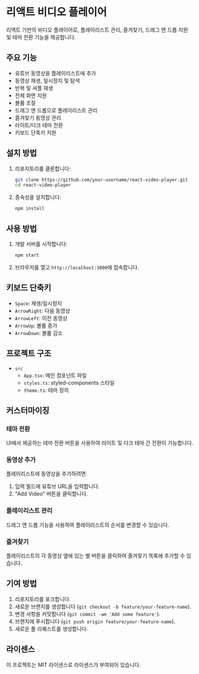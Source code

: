 # 리액트 비디오 플레이어

리액트 기반의 비디오 플레이어로, 플레이리스트 관리, 즐겨찾기, 드래그 앤 드롭 지원 및 테마 전환 기능을 제공합니다.

## 주요 기능

- 유튜브 동영상을 플레이리스트에 추가
- 동영상 재생, 일시정지 및 탐색
- 반복 및 셔플 재생
- 전체 화면 지원
- 볼륨 조절
- 드래그 앤 드롭으로 플레이리스트 관리
- 즐겨찾기 동영상 관리
- 라이트/다크 테마 전환
- 키보드 단축키 지원

## 설치 방법

1. 리포지토리를 클론합니다:

    ```sh
    git clone https://github.com/your-username/react-video-player.git
    cd react-video-player
    ```

2. 종속성을 설치합니다:

    ```sh
    npm install
    ```

## 사용 방법

1. 개발 서버를 시작합니다:

    ```sh
    npm start
    ```

2. 브라우저를 열고 `http://localhost:3000`에 접속합니다.

## 키보드 단축키

- `Space`: 재생/일시정지
- `ArrowRight`: 다음 동영상
- `ArrowLeft`: 이전 동영상
- `ArrowUp`: 볼륨 증가
- `ArrowDown`: 볼륨 감소

## 프로젝트 구조

- `src`
    - `App.tsx`: 메인 컴포넌트 파일
    - `styles.ts`: styled-components 스타일
    - `theme.ts`: 테마 정의

## 커스터마이징

### 테마 전환

UI에서 제공하는 테마 전환 버튼을 사용하여 라이트 및 다크 테마 간 전환이 가능합니다.

### 동영상 추가

플레이리스트에 동영상을 추가하려면:
1. 입력 필드에 유튜브 URL을 입력합니다.
2. "Add Video" 버튼을 클릭합니다.

### 플레이리스트 관리

드래그 앤 드롭 기능을 사용하여 플레이리스트의 순서를 변경할 수 있습니다.

### 즐겨찾기

플레이리스트의 각 동영상 옆에 있는 별 버튼을 클릭하여 즐겨찾기 목록에 추가할 수 있습니다.

## 기여 방법

1. 리포지토리를 포크합니다.
2. 새로운 브랜치를 생성합니다 (`git checkout -b feature/your-feature-name`).
3. 변경 사항을 커밋합니다 (`git commit -am 'Add some feature'`).
4. 브랜치에 푸시합니다 (`git push origin feature/your-feature-name`).
5. 새로운 풀 리퀘스트를 생성합니다.

## 라이센스

이 프로젝트는 MIT 라이센스로 라이센스가 부여되어 있습니다.

